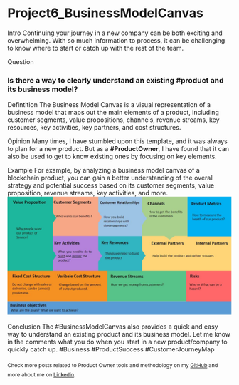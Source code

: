 # Project6_BusinessModelCanvas

Intro
Continuing your journey in a new company can be both exciting and overwhelming. With so much information to process, it can be challenging to know where to start or catch up with the rest of the team.

Question
### Is there a way to clearly understand an existing #product and its business model?

Defintition
The Business Model Canvas is a visual representation of a business model that maps out the main elements of a product, including customer segments, value propositions, channels, revenue streams, key resources, key activities, key partners, and cost structures.

Opinion
Many times, I have stumbled upon this template, and it was always to plan for a new product. But as a **#ProductOwner**, I have found that it can also be used to get to know existing ones by focusing on key elements.

Example
For example, by analyzing a business model canvas of a blockchain product, you can gain a better understanding of the overall strategy and potential success based on its customer segments, value proposition, revenue streams, key activities, and more.
<img src="https://github.com/robspuerta/Project6_BusinessModelCanvas/blob/main/BusinessModelCanvasByRobinPuerta.JPG" alt="Robin Puerta product Owner + Business Analyst">

Conclusion
The #BusinessModelCanvas also provides a quick and easy way to understand an existing product and its business model. Let me know in the comments what you do when you start in a new product/company to quickly catch up. #Business #ProductSuccess #CustomerJourneyMap

<sub>Check more posts related to Product Owner tools and methodology on my [GitHub](https://github.com/robspuerta) and more about me on [Linkedin](https://www.linkedin.com/in/robin-puerta/).</sub>

